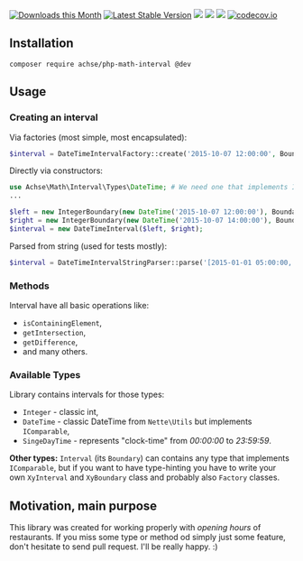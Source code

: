 [![Downloads this Month](https://img.shields.io/packagist/dm/achse/php-math-interval.svg)](https://packagist.org/packages/achse/php-math-interval)
[![Latest Stable Version](https://poser.pugx.org/achse/php-math-interval/v/stable)](https://github.com/achse/php-math-interval/releases)
![](https://travis-ci.org/Achse/php-math-interval.svg?branch=master)
![](https://scrutinizer-ci.com/g/Achse/php-math-interval/badges/quality-score.png?b=master)
![](https://scrutinizer-ci.com/g/Achse/php-math-interval/badges/coverage.png?b=master)
[![codecov.io](https://codecov.io/github/Achse/php-math-interval/coverage.svg?branch=master)](https://codecov.io/github/Achse/php-math-interval?branch=master)

## Installation
```
composer require achse/php-math-interval @dev
```

## Usage
### Creating an interval
Via factories (most simple, most encapsulated):
```php
$interval = DateTimeIntervalFactory::create('2015-10-07 12:00:00', Boundary::CLOSED, '2015-10-07 14:00:00', Boundary::OPENED);
```

Directly via constructors:
```php
use Achse\Math\Interval\Types\DateTime; # We need one that implements IComparable
...

$left = new IntegerBoundary(new DateTime('2015-10-07 12:00:00'), Boundary::CLOSED);
$right = new IntegerBoundary(new DateTime('2015-10-07 14:00:00'), Boundary::OPENED);
$interval = new DateTimeInterval($left, $right);
```

Parsed from string (used for tests mostly):
```php
$interval = DateTimeIntervalStringParser::parse('[2015-01-01 05:00:00, 2015-01-01 10:00:00)');
```

### Methods
Interval have all basic operations like:
* `isContainingElement`,
* `getIntersection`,
* `getDifference`,
* and many others.

### Available Types
Library contains intervals for those types:
* `Integer` - classic int,
* `DateTime` - classic DateTime from `Nette\Utils` but implements `IComparable`,
* `SingeDayTime` - represents "clock-time" from *00:00:00* to *23:59:59*.

**Other types:** `Interval` (its `Boundary`) can contains any type that implements `IComparable`, but if you want
to have type-hinting you have to write your own `XyInterval` and `XyBoundary` class and probably also `Factory` classes.

## Motivation, main purpose
This library was created for working properly with *opening hours* of restaurants. If you miss some type or method od
simply just some feature, don't hesitate to send pull request. I'll be really happy. :)
